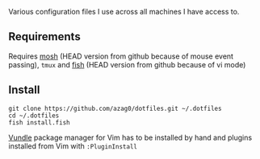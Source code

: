 Various configuration files I use across all machines I have access to.

## Requirements

Requires [mosh](http://mosh.mit.edu/) (HEAD version from github because of mouse event passing), `tmux` and [fish](http://fishshell.com/) (HEAD version from github because of vi mode)

## Install

```fish
git clone https://github.com/azag0/dotfiles.git ~/.dotfiles
cd ~/.dotfiles
fish install.fish
```

[Vundle](https://github.com/gmarik/Vundle.vim) package manager for Vim has to be installed by hand and plugins installed from Vim with `:PluginInstall`

